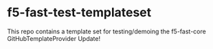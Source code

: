 # f5-fast-test-templateset
This repo contains a template set for testing/demoing the f5-fast-core GitHubTemplateProvider
Update!

